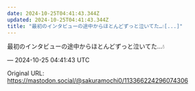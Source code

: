 ```yaml
---
date: 2024-10-25T04:41:43.344Z
updated: 2024-10-25T04:41:43.344Z
title: "最初のインタビューの途中からほとんどずっと泣いてた…💧[...]"
---
```


<p>最初のインタビューの途中からほとんどずっと泣いてた…💧</p>

&mdash; 2024-10-25 04:41:43 UTC

Original URL: https://mastodon.social/@sakuramochi0/113366224296074306
